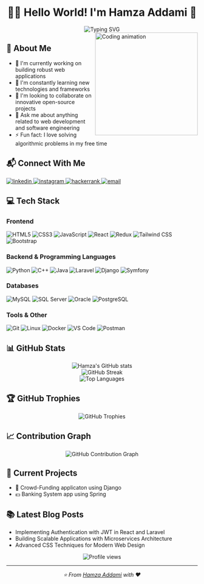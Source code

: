<h1 align="center">👨‍💻 Hello World! I'm Hamza Addami 👋</h1>
<div align="center">
  <img src="https://readme-typing-svg.herokuapp.com?font=Fira+Code&weight=600&size=22&pause=1000&color=38BDF8&center=true&vCenter=true&random=false&width=435&lines=Full+Stack+Developer;Software+Engineer;Problem+Solver;Continuous+Learner" alt="Typing SVG" />
</div>

<img align="right" height="270" src="https://i.pinimg.com/originals/54/e3/7d/54e37d8074ebcde1d96c77d7b2a7f310.gif" alt="Coding animation" />

## 💫 About Me
- 🔭 I'm currently working on building robust web applications
- 🌱 I'm constantly learning new technologies and frameworks
- 👯 I'm looking to collaborate on innovative open-source projects
- 💬 Ask me about anything related to web development and software engineering
- ⚡ Fun fact: I love solving algorithmic problems in my free time

## 📬 Connect With Me
<div align="left">
  <a href="https://www.linkedin.com/in/hamza-addami-977510264/" target="_blank">
    <img src="https://img.shields.io/badge/LinkedIn-0077B5?style=for-the-badge&logo=linkedin&logoColor=white" alt="linkedin" />
  </a>
  <a href="https://www.instagram.com/snopow_89/?igsh=OXlrMGxlYmoyZHZq&utm_source=qr" target="_blank">
    <img src="https://img.shields.io/badge/Instagram-E4405F?style=for-the-badge&logo=instagram&logoColor=white" alt="instagram" />
  </a>
  <a href="https://www.hackerrank.com/profile/hamzaaddami11" target="_blank">
    <img src="https://img.shields.io/badge/HackerRank-2EC866?style=for-the-badge&logo=hackerrank&logoColor=white" alt="hackerrank" />
  </a>
  <a href="mailto:hamzaaddami11@gmail.com" target="_blank">
    <img src="https://img.shields.io/badge/Email-D14836?style=for-the-badge&logo=gmail&logoColor=white" alt="email" />
  </a>
</div>

## 💻 Tech Stack

### Frontend
<div align="left">
  <img src="https://img.shields.io/badge/HTML5-E34F26?style=for-the-badge&logo=html5&logoColor=white" alt="HTML5" />
  <img src="https://img.shields.io/badge/CSS3-1572B6?style=for-the-badge&logo=css3&logoColor=white" alt="CSS3" />
  <img src="https://img.shields.io/badge/JavaScript-F7DF1E?style=for-the-badge&logo=javascript&logoColor=black" alt="JavaScript" />
  <img src="https://img.shields.io/badge/React-61DAFB?style=for-the-badge&logo=react&logoColor=black" alt="React" />
  <img src="https://img.shields.io/badge/Redux-764ABC?style=for-the-badge&logo=redux&logoColor=white" alt="Redux" />
  <img src="https://img.shields.io/badge/Tailwind_CSS-38B2AC?style=for-the-badge&logo=tailwind-css&logoColor=white" alt="Tailwind CSS" />
  <img src="https://img.shields.io/badge/Bootstrap-7952B3?style=for-the-badge&logo=bootstrap&logoColor=white" alt="Bootstrap" />
</div>

### Backend & Programming Languages
<div align="left">
  <img src="https://img.shields.io/badge/Python-3776AB?style=for-the-badge&logo=python&logoColor=white" alt="Python" />
  <img src="https://img.shields.io/badge/C++-00599C?style=for-the-badge&logo=cplusplus&logoColor=white" alt="C++" />
  <img src="https://img.shields.io/badge/Java-ED8B00?style=for-the-badge&logo=openjdk&logoColor=white" alt="Java" />
  <img src="https://img.shields.io/badge/Laravel-FF2D20?style=for-the-badge&logo=laravel&logoColor=white" alt="Laravel" />
  <img src="https://img.shields.io/badge/Django-092E20?style=for-the-badge&logo=django&logoColor=white" alt="Django" />
  <img src="https://img.shields.io/badge/Symfony-000000?style=for-the-badge&logo=symfony&logoColor=white" alt="Symfony" />
</div>

### Databases
<div align="left">
  <img src="https://img.shields.io/badge/MySQL-4479A1?style=for-the-badge&logo=mysql&logoColor=white" alt="MySQL" />
  <img src="https://img.shields.io/badge/SQL_Server-CC2927?style=for-the-badge&logo=microsoft-sql-server&logoColor=white" alt="SQL Server" />
  <img src="https://img.shields.io/badge/Oracle-F80000?style=for-the-badge&logo=oracle&logoColor=white" alt="Oracle" />
  <img src="https://img.shields.io/badge/PostgreSQL-316192?style=for-the-badge&logo=postgresql&logoColor=white" alt="PostgreSQL" />
</div>

### Tools & Other
<div align="left">
  <img src="https://img.shields.io/badge/Git-F05032?style=for-the-badge&logo=git&logoColor=white" alt="Git" />
  <img src="https://img.shields.io/badge/Linux-FCC624?style=for-the-badge&logo=linux&logoColor=black" alt="Linux" />
  <img src="https://img.shields.io/badge/Docker-2496ED?style=for-the-badge&logo=docker&logoColor=white" alt="Docker" />
  <img src="https://img.shields.io/badge/Visual_Studio_Code-007ACC?style=for-the-badge&logo=visual-studio-code&logoColor=white" alt="VS Code" />
  <img src="https://img.shields.io/badge/Postman-FF6C37?style=for-the-badge&logo=postman&logoColor=white" alt="Postman" />
</div>

## 📊 GitHub Stats

<div align="center">
  <img src="https://github-readme-stats.vercel.app/api?username=HamzaAddami&show_icons=true&count_private=true&title_color=38bdf8&text_color=ffffff&icon_color=38bdf8&bg_color=0f172a&hide_border=true&border_radius=10" alt="Hamza's GitHub stats" />
</div>

<div align="center">
  <img src="https://github-readme-streak-stats.herokuapp.com/?user=HamzaAddami&stroke=ffffff&background=0f172a&ring=38bdf8&fire=38bdf8&currStreakNum=ffffff&currStreakLabel=38bdf8&sideNums=ffffff&sideLabels=ffffff&dates=ffffff&hide_border=true" alt="GitHub Streak" />
</div>

<div align="center">
  <img src="https://github-readme-stats.vercel.app/api/top-langs/?username=HamzaAddami&layout=compact&langs_count=8&title_color=38bdf8&text_color=ffffff&icon_color=38bdf8&bg_color=0f172a&hide_border=true&border_radius=10" alt="Top Languages" />
</div>

## 🏆 GitHub Trophies
<div align="center">
  <img src="https://github-profile-trophy.vercel.app/?username=HamzaAddami&theme=algolia&no-frame=true&no-bg=true&margin-w=4" alt="GitHub Trophies" />
</div>

## 📈 Contribution Graph
<div align="center">
  <img src="https://activity-graph.herokuapp.com/graph?username=HamzaAddami&bg_color=0f172a&color=ffffff&line=38bdf8&point=ffffff&area_color=0f172a&area=true&hide_border=true" alt="GitHub Contribution Graph" />
</div>

## 🎯 Current Projects
- 🚀 Crowd-Funding applicaton using Django
- 💵 Banking System app using Spring

## 📚 Latest Blog Posts
<!-- BLOG-POST-LIST:START -->
- Implementing Authentication with JWT in React and Laravel
- Building Scalable Applications with Microservices Architecture
- Advanced CSS Techniques for Modern Web Design
<!-- BLOG-POST-LIST:END -->

<div align="center">
  <img src="https://komarev.com/ghpvc/?username=HamzaAddami&style=flat-square&color=38bdf8" alt="Profile views" />
</div>

---

<div align="center">
  <i>⭐️ From <a href="https://github.com/HamzaAddami">Hamza Addami</a> with ❤️</i>
</div>

